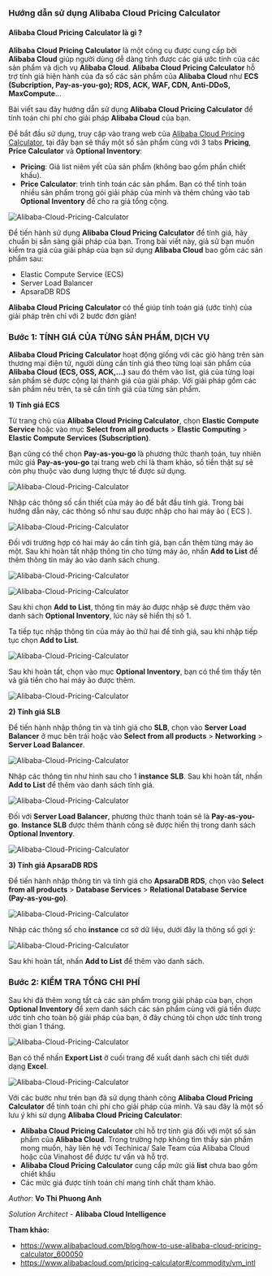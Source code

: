 ### Hướng dẫn sử dụng Alibaba Cloud Pricing Calculator

#### Alibaba Cloud Pricing Calculator là gì ?

**Alibaba Cloud Pricing Calculator** là một công cụ được cung cấp bởi **Alibaba Cloud** giúp người dùng dễ dàng tính được các giá ước tính của các sản phẩm và dịch vụ **Alibaba Cloud**. **Alibaba Cloud Pricing Calculator** hỗ trợ tính giá hiện hành của đa số các sản phẩm của **Alibaba Cloud** như **ECS (Subcription, Pay-as-you-go); RDS, ACK, WAF, CDN, Anti-DDoS, MaxCompute**…

Bài viết sau đây hướng dẫn sử dụng **Alibaba Cloud Pricing Calculator** để tính toán chi phí cho giải pháp **Alibaba Cloud** của bạn.

Để bắt đầu sử dụng, truy cập vào trang web của [Alibaba Cloud Pricing Calculator](https://www.alibabacloud.com/pricing-calculator#/commodity/vm_intl), tại đây bạn sẽ thấy một số sản phẩm cùng với 3 tabs **Pricing**, **Price Calculator** và **Optional Inventory**:

- **Pricing**: Giá list niêm yết của sản phẩm (không bao gồm phần chiết khấu).
- **Price Calculator**: trình tính toán các sản phẩm. Bạn có thể tính toán nhiều sản phẩm trong gói giải pháp của mình và thêm chúng vào tab **Optional Inventory** để cho ra giá tổng cộng.

![Alibaba-Cloud-Pricing-Calculator](/Image/Alibaba-Cloud-Pricing-Calculator01.png)

Để tiến hành sử dụng **Alibaba Cloud Pricing Calculator** để tính giá, hãy chuẩn bị sẵn sàng giải pháp của bạn. Trong bài viết này, giả sử bạn muốn kiểm tra giá của giải pháp của bạn sử dụng **Alibaba Cloud** bao gồm các sản phẩm sau:

- Elastic Compute Service (ECS)
- Server Load Balancer
- ApsaraDB RDS

**Alibaba Cloud Pricing Calculator** có thể giúp tính toán giá (ước tính) của giải pháp trên chỉ với 2 bước đơn giản!

### Bước 1: TÍNH GIÁ CỦA TỪNG SẢN PHẨM, DỊCH VỤ

**Alibaba Cloud Pricing Calculator** hoạt động giống với các giỏ hàng trên sàn thương mại điện tử, người dùng cần tính giá theo từng loại sản phẩm của **Alibaba Cloud (ECS, OSS, ACK,…)** sau đó thêm vào list, giá của từng loại sản phẩm sẽ được cộng lại thành giá của giải pháp. Với giải pháp gồm các sản phẩm nêu trên, ta sẽ cần tính giá của từng sản phẩm.

**1) Tính giá ECS**

Từ trang chủ của **Alibaba Cloud Pricing Calculator**, chọn **Elastic Compute Service** hoặc vào mục **Select from all products** > **Elastic Computing** > **Elastic Compute Services (Subscription)**.

Bạn cũng có thể chọn **Pay-as-you-go** là phương thức thanh toán, tuy nhiên mức giá **Pay-as-you-go** tại trang web chỉ là tham khảo, số tiền thật sự sẽ còn phụ thuộc vào dung lượng thực tế được sử dụng.

![Alibaba-Cloud-Pricing-Calculator](/Image/Alibaba-Cloud-Pricing-Calculator02.png)

Nhập các thông số cần thiết của máy ảo để bắt đầu tính giá. Trong bài hướng dẫn này, các thông số như sau được nhập cho hai máy ảo ( ECS ).

![Alibaba-Cloud-Pricing-Calculator](/Image/Alibaba-Cloud-Pricing-Calculator03.png)

Đối với trường hợp có hai máy ảo cần tính giá, bạn cần thêm từng máy ảo một. Sau khi hoàn tất nhập thông tin cho từng máy ảo, nhấn **Add to List** để thêm thông tin máy ảo vào danh sách chung.

![Alibaba-Cloud-Pricing-Calculator](/Image/Alibaba-Cloud-Pricing-Calculator04.png)

![Alibaba-Cloud-Pricing-Calculator](/Image/Alibaba-Cloud-Pricing-Calculator05.png)

Sau khi chọn **Add to List**, thông tin máy ảo được nhập sẽ được thêm vào danh sách **Optional Inventory**, lúc này sẽ hiển thị số 1.

Ta tiếp tục nhập thông tin của máy ảo thứ hai để tính giá, sau khi nhập tiếp tục chọn **Add to List**.

![Alibaba-Cloud-Pricing-Calculator](/Image/Alibaba-Cloud-Pricing-Calculator06.png)

Sau khi hoàn tất, chọn vào mục **Optional Inventory**, bạn có thể tìm thấy tên và giá tiền cho hai máy ảo được thêm.

![Alibaba-Cloud-Pricing-Calculator](/Image/Alibaba-Cloud-Pricing-Calculator01.png)

**2) Tính giá SLB**

Để tiến hành nhập thông tin và tính giá cho **SLB**, chọn vào **Server Load Balancer** ở mục bên trái hoặc vào **Select from all products** > **Networking** > **Server Load Balancer**.

![Alibaba-Cloud-Pricing-Calculator](/Image/Alibaba-Cloud-Pricing-Calculator08.png)

Nhập các thông tin như hình sau cho 1 **instance SLB**.
Sau khi hoàn tất, nhấn **Add to List** để thêm vào danh sách tính giá.

![Alibaba-Cloud-Pricing-Calculator](/Image/Alibaba-Cloud-Pricing-Calculator09.png)

Đối với **Server Load Balancer**, phương thức thanh toán sẽ là **Pay-as-you-go**.
**Instance SLB** được thêm thành công sẽ được hiển thị trong danh sách **Optional Inventory**.

![Alibaba-Cloud-Pricing-Calculator](/Image/Alibaba-Cloud-Pricing-Calculator10.png)

**3) Tính giá ApsaraDB RDS**

Để tiến hành nhập thông tin và tính giá cho **ApsaraDB RDS**, chọn vào **Select from all products** > **Database Services** > **Relational Database Service (Pay-as-you-go)**.

![Alibaba-Cloud-Pricing-Calculator](/Image/Alibaba-Cloud-Pricing-Calculator011.png)

Nhập các thông số cho **instance** cơ sở dữ liệu, dưới đây là thông số gợi ý:

![Alibaba-Cloud-Pricing-Calculator](/Image/Alibaba-Cloud-Pricing-Calculator012.png)

Sau khi hoàn tất, nhấn **Add to List** để thêm vào danh sách.

### Bước 2: KIỂM TRA TỔNG CHI PHÍ

Sau khi đã thêm xong tất cả các sản phẩm trong giải pháp của bạn, chọn **Optional Inventory** để xem danh sách các sản phẩm cùng với giá tiền được ước tính cho toàn bộ giải pháp của bạn, ở đây chúng tôi chọn ước tính trong thời gian 1 tháng.

![Alibaba-Cloud-Pricing-Calculator](/Image/Alibaba-Cloud-Pricing-Calculator014.png)

Bạn có thể nhấn **Export List** ở cuối trang để xuất danh sách chi tiết dưới dạng **Excel**.

![Alibaba-Cloud-Pricing-Calculator](/Image/Alibaba-Cloud-Pricing-Calculator015.png)

Với các bước như trên bạn đã sử dụng thành công **Alibaba Cloud Pricing Calculator** để tính toán chi phí cho giải pháp của mình. Và sau đây là một số lưu ý khi sử dụng **Alibaba Cloud Pricing Calculator**:

- **Alibaba Cloud Pricing Calculator** chỉ hỗ trợ tính giá đối với một số sản phẩm của **Alibaba Cloud**. Trong trường hợp không tìm thấy sản phẩm mong muốn, hãy liên hệ với Techinica/ Sale Team của Alibaba Cloud hoặc của Vinahost để được tư vấn và hỗ trợ.
- **Alibaba Cloud Pricing Calculator** cung cấp mức giá **list** chưa bao gồm chiết khấu
- Các mức giá được tính toán chỉ mang tính chất tham khảo.

*Author*: **Vo Thi Phuong Anh**

*Solution Architect* - **Alibaba Cloud Intelligence**

**Tham khảo:**
- https://www.alibabacloud.com/blog/how-to-use-alibaba-cloud-pricing-calculator_600050
- https://www.alibabacloud.com/pricing-calculator#/commodity/vm_intl